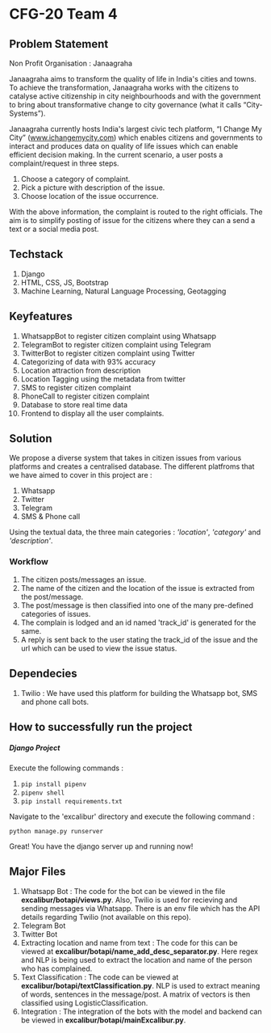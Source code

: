 # CFG-20 Team 4
## Problem Statement
Non Profit Organisation : Janaagraha

Janaagraha aims to transform the quality of life in India's cities and towns. To achieve the transformation, Janaagraha works with the citizens to catalyse active citizenship in city neighbourhoods and with the government to bring about transformative change to city governance (what it calls “City-Systems”).

Janaagraha currently hosts India's largest civic tech platform, “I Change My City” (www.ichangemycity.com) which enables citizens and governments to interact and produces data on quality of life issues which can enable efficient decision making.
In the current scenario, a user posts a complaint/request in three steps. 
1. Choose a category of complaint. 
2. Pick a picture with description of the issue. 
3. Choose location of the issue occurrence.

With the above information, the complaint is routed to the right officials. The aim is to simplify posting of issue for the citizens where they can a send a text or a social media post.
## Techstack
1. Django
2. HTML, CSS, JS, Bootstrap
3. Machine Learning, Natural Language Processing, Geotagging

## Keyfeatures 
1. WhatsappBot to register citizen complaint using Whatsapp
2. TelegramBot to register citizen complaint using Telegram
3. TwitterBot to register citizen complaint using Twitter
4. Categorizing of data with 93% accuracy
5. Location attraction from description
6. Location Tagging using the metadata from twitter
7. SMS to register citizen complaint
8. PhoneCall to register citizen complaint
9. Database to store real time data
10. Frontend to display all the user complaints. 

## Solution
We propose a diverse system that takes in citizen issues from various platforms and creates a centralised database. The different platfroms that we have aimed to cover in this project are :
1. Whatsapp
2. Twitter
3. Telegram
4. SMS & Phone call

Using the textual data, the three main categories : *'location'*, *'category'* and *'description'*.
### Workflow
1. The citizen posts/messages an issue.
2. The name of the citizen and the location of the issue is extracted from the post/message.
3. The post/message is then classified into one of the many pre-defined categories of issues.
4. The complain is lodged and an id named 'track_id' is generated for the same.
5. A reply is sent back to the user stating the track_id of the issue and the url which can be used to view the issue status.
## Dependecies
1. Twilio : We have used this platform for building the Whatsapp bot, SMS and phone call bots.
## How to successfully run the project
##### Django Project
Execute the following commands :
1. `pip install pipenv`
2. `pipenv shell`
3. `pip install requirements.txt`

Navigate to the 'excalibur' directory and execute the following command :

  `python manage.py runserver`

Great! You have the django server up and running now! 
## Major Files
1. Whatsapp Bot : The code for the bot can be viewed in the file **excalibur/botapi/views.py**. Also, Twilio is used for recieving and sending messages via Whatsapp. There is an env file which has the API details regarding Twilio (not available on this repo).
2. Telegram Bot
3. Twitter Bot
4. Extracting location and name from text : The code for this can be viewed at **excalibur/botapi/name_add_desc_separator.py**. Here regex and NLP is being used to extract the location and name of the person who has complained.
5. Text Classification : The code can be viewed at **excalibur/botapi/textClassification.py**. NLP is used to extract meaning of words, sentences in the message/post. A matrix of vectors is then classified using LogisticClassification.
6. Integration : The integration of the bots with the model and backend can be viewed in **excalibur/botapi/mainExcalibur.py**.

